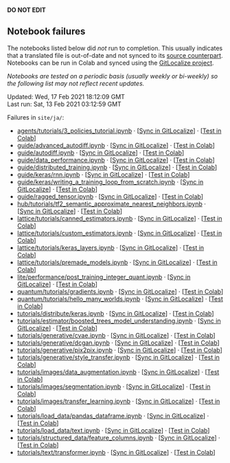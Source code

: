 __DO NOT EDIT__

## Notebook failures

The notebooks listed below did *not* run to completion. This usually indicates
that a translated file is out-of-date and not synced to its
[source counterpart](../en-snapshot/). Notebooks can be run in Colab and synced
using the [GitLocalize project](https://gitlocalize.com/tensorflow/docs-l10n).

*Notebooks are tested on a periodic basis (usually weekly or bi-weekly) so the
following list may not reflect recent updates.*

Updated: Wed, 17 Feb 2021 18:12:09 GMT<br/>
Last run: Sat, 13 Feb 2021 03:12:59 GMT

Failures in <code>site/ja/</code>:

* [agents/tutorials/3_policies_tutorial.ipynb](https://github.com/tensorflow/docs-l10n/blob/master/site/ja/agents/tutorials/3_policies_tutorial.ipynb) · [[Sync in GitLocalize](https://gitlocalize.com/repo/4592/ja/site/en-snapshot/agents/tutorials/3_policies_tutorial.ipynb)] · [[Test in Colab](https://colab.research.google.com/github/tensorflow/docs-l10n/blob/master/site/ja/agents/tutorials/3_policies_tutorial.ipynb)]
* [guide/advanced_autodiff.ipynb](https://github.com/tensorflow/docs-l10n/blob/master/site/ja/guide/advanced_autodiff.ipynb) · [[Sync in GitLocalize](https://gitlocalize.com/repo/4592/ja/site/en-snapshot/guide/advanced_autodiff.ipynb)] · [[Test in Colab](https://colab.research.google.com/github/tensorflow/docs-l10n/blob/master/site/ja/guide/advanced_autodiff.ipynb)]
* [guide/autodiff.ipynb](https://github.com/tensorflow/docs-l10n/blob/master/site/ja/guide/autodiff.ipynb) · [[Sync in GitLocalize](https://gitlocalize.com/repo/4592/ja/site/en-snapshot/guide/autodiff.ipynb)] · [[Test in Colab](https://colab.research.google.com/github/tensorflow/docs-l10n/blob/master/site/ja/guide/autodiff.ipynb)]
* [guide/data_performance.ipynb](https://github.com/tensorflow/docs-l10n/blob/master/site/ja/guide/data_performance.ipynb) · [[Sync in GitLocalize](https://gitlocalize.com/repo/4592/ja/site/en-snapshot/guide/data_performance.ipynb)] · [[Test in Colab](https://colab.research.google.com/github/tensorflow/docs-l10n/blob/master/site/ja/guide/data_performance.ipynb)]
* [guide/distributed_training.ipynb](https://github.com/tensorflow/docs-l10n/blob/master/site/ja/guide/distributed_training.ipynb) · [[Sync in GitLocalize](https://gitlocalize.com/repo/4592/ja/site/en-snapshot/guide/distributed_training.ipynb)] · [[Test in Colab](https://colab.research.google.com/github/tensorflow/docs-l10n/blob/master/site/ja/guide/distributed_training.ipynb)]
* [guide/keras/rnn.ipynb](https://github.com/tensorflow/docs-l10n/blob/master/site/ja/guide/keras/rnn.ipynb) · [[Sync in GitLocalize](https://gitlocalize.com/repo/4592/ja/site/en-snapshot/guide/keras/rnn.ipynb)] · [[Test in Colab](https://colab.research.google.com/github/tensorflow/docs-l10n/blob/master/site/ja/guide/keras/rnn.ipynb)]
* [guide/keras/writing_a_training_loop_from_scratch.ipynb](https://github.com/tensorflow/docs-l10n/blob/master/site/ja/guide/keras/writing_a_training_loop_from_scratch.ipynb) · [[Sync in GitLocalize](https://gitlocalize.com/repo/4592/ja/site/en-snapshot/guide/keras/writing_a_training_loop_from_scratch.ipynb)] · [[Test in Colab](https://colab.research.google.com/github/tensorflow/docs-l10n/blob/master/site/ja/guide/keras/writing_a_training_loop_from_scratch.ipynb)]
* [guide/ragged_tensor.ipynb](https://github.com/tensorflow/docs-l10n/blob/master/site/ja/guide/ragged_tensor.ipynb) · [[Sync in GitLocalize](https://gitlocalize.com/repo/4592/ja/site/en-snapshot/guide/ragged_tensor.ipynb)] · [[Test in Colab](https://colab.research.google.com/github/tensorflow/docs-l10n/blob/master/site/ja/guide/ragged_tensor.ipynb)]
* [hub/tutorials/tf2_semantic_approximate_nearest_neighbors.ipynb](https://github.com/tensorflow/docs-l10n/blob/master/site/ja/hub/tutorials/tf2_semantic_approximate_nearest_neighbors.ipynb) · [[Sync in GitLocalize](https://gitlocalize.com/repo/4592/ja/site/en-snapshot/hub/tutorials/tf2_semantic_approximate_nearest_neighbors.ipynb)] · [[Test in Colab](https://colab.research.google.com/github/tensorflow/docs-l10n/blob/master/site/ja/hub/tutorials/tf2_semantic_approximate_nearest_neighbors.ipynb)]
* [lattice/tutorials/canned_estimators.ipynb](https://github.com/tensorflow/docs-l10n/blob/master/site/ja/lattice/tutorials/canned_estimators.ipynb) · [[Sync in GitLocalize](https://gitlocalize.com/repo/4592/ja/site/en-snapshot/lattice/tutorials/canned_estimators.ipynb)] · [[Test in Colab](https://colab.research.google.com/github/tensorflow/docs-l10n/blob/master/site/ja/lattice/tutorials/canned_estimators.ipynb)]
* [lattice/tutorials/custom_estimators.ipynb](https://github.com/tensorflow/docs-l10n/blob/master/site/ja/lattice/tutorials/custom_estimators.ipynb) · [[Sync in GitLocalize](https://gitlocalize.com/repo/4592/ja/site/en-snapshot/lattice/tutorials/custom_estimators.ipynb)] · [[Test in Colab](https://colab.research.google.com/github/tensorflow/docs-l10n/blob/master/site/ja/lattice/tutorials/custom_estimators.ipynb)]
* [lattice/tutorials/keras_layers.ipynb](https://github.com/tensorflow/docs-l10n/blob/master/site/ja/lattice/tutorials/keras_layers.ipynb) · [[Sync in GitLocalize](https://gitlocalize.com/repo/4592/ja/site/en-snapshot/lattice/tutorials/keras_layers.ipynb)] · [[Test in Colab](https://colab.research.google.com/github/tensorflow/docs-l10n/blob/master/site/ja/lattice/tutorials/keras_layers.ipynb)]
* [lattice/tutorials/premade_models.ipynb](https://github.com/tensorflow/docs-l10n/blob/master/site/ja/lattice/tutorials/premade_models.ipynb) · [[Sync in GitLocalize](https://gitlocalize.com/repo/4592/ja/site/en-snapshot/lattice/tutorials/premade_models.ipynb)] · [[Test in Colab](https://colab.research.google.com/github/tensorflow/docs-l10n/blob/master/site/ja/lattice/tutorials/premade_models.ipynb)]
* [lite/performance/post_training_integer_quant.ipynb](https://github.com/tensorflow/docs-l10n/blob/master/site/ja/lite/performance/post_training_integer_quant.ipynb) · [[Sync in GitLocalize](https://gitlocalize.com/repo/4592/ja/site/en-snapshot/lite/performance/post_training_integer_quant.ipynb)] · [[Test in Colab](https://colab.research.google.com/github/tensorflow/docs-l10n/blob/master/site/ja/lite/performance/post_training_integer_quant.ipynb)]
* [quantum/tutorials/gradients.ipynb](https://github.com/tensorflow/docs-l10n/blob/master/site/ja/quantum/tutorials/gradients.ipynb) · [[Sync in GitLocalize](https://gitlocalize.com/repo/4592/ja/site/en-snapshot/quantum/tutorials/gradients.ipynb)] · [[Test in Colab](https://colab.research.google.com/github/tensorflow/docs-l10n/blob/master/site/ja/quantum/tutorials/gradients.ipynb)]
* [quantum/tutorials/hello_many_worlds.ipynb](https://github.com/tensorflow/docs-l10n/blob/master/site/ja/quantum/tutorials/hello_many_worlds.ipynb) · [[Sync in GitLocalize](https://gitlocalize.com/repo/4592/ja/site/en-snapshot/quantum/tutorials/hello_many_worlds.ipynb)] · [[Test in Colab](https://colab.research.google.com/github/tensorflow/docs-l10n/blob/master/site/ja/quantum/tutorials/hello_many_worlds.ipynb)]
* [tutorials/distribute/keras.ipynb](https://github.com/tensorflow/docs-l10n/blob/master/site/ja/tutorials/distribute/keras.ipynb) · [[Sync in GitLocalize](https://gitlocalize.com/repo/4592/ja/site/en-snapshot/tutorials/distribute/keras.ipynb)] · [[Test in Colab](https://colab.research.google.com/github/tensorflow/docs-l10n/blob/master/site/ja/tutorials/distribute/keras.ipynb)]
* [tutorials/estimator/boosted_trees_model_understanding.ipynb](https://github.com/tensorflow/docs-l10n/blob/master/site/ja/tutorials/estimator/boosted_trees_model_understanding.ipynb) · [[Sync in GitLocalize](https://gitlocalize.com/repo/4592/ja/site/en-snapshot/tutorials/estimator/boosted_trees_model_understanding.ipynb)] · [[Test in Colab](https://colab.research.google.com/github/tensorflow/docs-l10n/blob/master/site/ja/tutorials/estimator/boosted_trees_model_understanding.ipynb)]
* [tutorials/generative/cvae.ipynb](https://github.com/tensorflow/docs-l10n/blob/master/site/ja/tutorials/generative/cvae.ipynb) · [[Sync in GitLocalize](https://gitlocalize.com/repo/4592/ja/site/en-snapshot/tutorials/generative/cvae.ipynb)] · [[Test in Colab](https://colab.research.google.com/github/tensorflow/docs-l10n/blob/master/site/ja/tutorials/generative/cvae.ipynb)]
* [tutorials/generative/dcgan.ipynb](https://github.com/tensorflow/docs-l10n/blob/master/site/ja/tutorials/generative/dcgan.ipynb) · [[Sync in GitLocalize](https://gitlocalize.com/repo/4592/ja/site/en-snapshot/tutorials/generative/dcgan.ipynb)] · [[Test in Colab](https://colab.research.google.com/github/tensorflow/docs-l10n/blob/master/site/ja/tutorials/generative/dcgan.ipynb)]
* [tutorials/generative/pix2pix.ipynb](https://github.com/tensorflow/docs-l10n/blob/master/site/ja/tutorials/generative/pix2pix.ipynb) · [[Sync in GitLocalize](https://gitlocalize.com/repo/4592/ja/site/en-snapshot/tutorials/generative/pix2pix.ipynb)] · [[Test in Colab](https://colab.research.google.com/github/tensorflow/docs-l10n/blob/master/site/ja/tutorials/generative/pix2pix.ipynb)]
* [tutorials/generative/style_transfer.ipynb](https://github.com/tensorflow/docs-l10n/blob/master/site/ja/tutorials/generative/style_transfer.ipynb) · [[Sync in GitLocalize](https://gitlocalize.com/repo/4592/ja/site/en-snapshot/tutorials/generative/style_transfer.ipynb)] · [[Test in Colab](https://colab.research.google.com/github/tensorflow/docs-l10n/blob/master/site/ja/tutorials/generative/style_transfer.ipynb)]
* [tutorials/images/data_augmentation.ipynb](https://github.com/tensorflow/docs-l10n/blob/master/site/ja/tutorials/images/data_augmentation.ipynb) · [[Sync in GitLocalize](https://gitlocalize.com/repo/4592/ja/site/en-snapshot/tutorials/images/data_augmentation.ipynb)] · [[Test in Colab](https://colab.research.google.com/github/tensorflow/docs-l10n/blob/master/site/ja/tutorials/images/data_augmentation.ipynb)]
* [tutorials/images/segmentation.ipynb](https://github.com/tensorflow/docs-l10n/blob/master/site/ja/tutorials/images/segmentation.ipynb) · [[Sync in GitLocalize](https://gitlocalize.com/repo/4592/ja/site/en-snapshot/tutorials/images/segmentation.ipynb)] · [[Test in Colab](https://colab.research.google.com/github/tensorflow/docs-l10n/blob/master/site/ja/tutorials/images/segmentation.ipynb)]
* [tutorials/images/transfer_learning.ipynb](https://github.com/tensorflow/docs-l10n/blob/master/site/ja/tutorials/images/transfer_learning.ipynb) · [[Sync in GitLocalize](https://gitlocalize.com/repo/4592/ja/site/en-snapshot/tutorials/images/transfer_learning.ipynb)] · [[Test in Colab](https://colab.research.google.com/github/tensorflow/docs-l10n/blob/master/site/ja/tutorials/images/transfer_learning.ipynb)]
* [tutorials/load_data/pandas_dataframe.ipynb](https://github.com/tensorflow/docs-l10n/blob/master/site/ja/tutorials/load_data/pandas_dataframe.ipynb) · [[Sync in GitLocalize](https://gitlocalize.com/repo/4592/ja/site/en-snapshot/tutorials/load_data/pandas_dataframe.ipynb)] · [[Test in Colab](https://colab.research.google.com/github/tensorflow/docs-l10n/blob/master/site/ja/tutorials/load_data/pandas_dataframe.ipynb)]
* [tutorials/load_data/text.ipynb](https://github.com/tensorflow/docs-l10n/blob/master/site/ja/tutorials/load_data/text.ipynb) · [[Sync in GitLocalize](https://gitlocalize.com/repo/4592/ja/site/en-snapshot/tutorials/load_data/text.ipynb)] · [[Test in Colab](https://colab.research.google.com/github/tensorflow/docs-l10n/blob/master/site/ja/tutorials/load_data/text.ipynb)]
* [tutorials/structured_data/feature_columns.ipynb](https://github.com/tensorflow/docs-l10n/blob/master/site/ja/tutorials/structured_data/feature_columns.ipynb) · [[Sync in GitLocalize](https://gitlocalize.com/repo/4592/ja/site/en-snapshot/tutorials/structured_data/feature_columns.ipynb)] · [[Test in Colab](https://colab.research.google.com/github/tensorflow/docs-l10n/blob/master/site/ja/tutorials/structured_data/feature_columns.ipynb)]
* [tutorials/text/transformer.ipynb](https://github.com/tensorflow/docs-l10n/blob/master/site/ja/tutorials/text/transformer.ipynb) · [[Sync in GitLocalize](https://gitlocalize.com/repo/4592/ja/site/en-snapshot/tutorials/text/transformer.ipynb)] · [[Test in Colab](https://colab.research.google.com/github/tensorflow/docs-l10n/blob/master/site/ja/tutorials/text/transformer.ipynb)]

